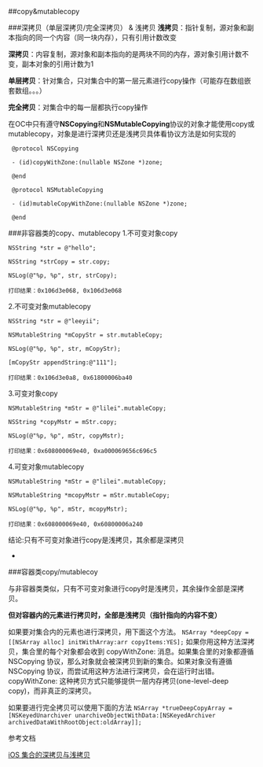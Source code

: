 ##copy&mutablecopy

###深拷贝（单层深拷贝/完全深拷贝） & 浅拷贝
**浅拷贝**：指针复制，源对象和副本指向的同一个内容（同一块内存），只有引用计数改变

**深拷贝**：内容复制，源对象和副本指向的是两块不同的内存，源对象引用计数不变，副本对象的引用计数为1

**单层拷贝**：针对集合，只对集合中的第一层元素进行copy操作（可能存在数组嵌套数组。。。）

**完全拷贝**：对集合中的每一层都执行copy操作

在OC中只有遵守**NSCopying**和**NSMutableCopying**协议的对象才能使用copy或mutablecopy，对象是进行深拷贝还是浅拷贝具体看协议方法是如何实现的

	 @protocol NSCopying
     
     - (id)copyWithZone:(nullable NSZone *)zone;
     
     @end
     
     @protocol NSMutableCopying
     
     - (id)mutableCopyWithZone:(nullable NSZone *)zone;
     
     @end
 
###非容器类的copy、mutablecopy
1.不可变对象copy

    NSString *str = @"hello";
    
    NSString *strCopy = str.copy;
    
    NSLog(@"%p, %p", str, strCopy);
    
    打印结果：0x106d3e068, 0x106d3e068
2.不可变对象mutablecopy

	NSString *str = @"leeyii";
    
    NSMutableString *mCopyStr = str.mutableCopy;
    
    NSLog(@"%p, %p", str, mCopyStr);
    
    [mCopyStr appendString:@"111"];
    
    打印结果：0x106d3e0a8, 0x61800006ba40
3.可变对象copy

	NSMutableString *mStr = @"lilei".mutableCopy;
    
    NSString *copyMstr = mStr.copy;
    
    NSLog(@"%p, %p", mStr, copyMstr);
    
    打印结果：0x608000069e40, 0xa000069656c696c5
4.可变对象mutablecopy

	NSMutableString *mStr = @"lilei".mutableCopy;
    
    NSMutableString *mcopyMstr = mStr.mutableCopy;
    
    NSLog(@"%p, %p", mStr, mcopyMstr);
    
    打印结果：0x608000069e40, 0x60800006a240
结论:只有不可变对象进行copy是浅拷贝，其余都是深拷贝

-
###容器类copy/mutablecoy

与非容器类类似，只有不可变对象进行copy时是浅拷贝，其余操作全部是深拷贝。

**但对容器内的元素进行拷贝时，全部是浅拷贝（指针指向的内容不变）**

如果要对集合内的元素也进行深拷贝，用下面这个方法。
`NSArray *deepCopy = [[NSArray alloc] initWithArray:arr copyItems:YES];`
如果你用这种方法深拷贝，集合里的每个对象都会收到 copyWithZone: 消息。如果集合里的对象都遵循 NSCopying 协议，那么对象就会被深拷贝到新的集合。如果对象没有遵循 NSCopying 协议，而尝试用这种方法进行深拷贝，会在运行时出错。copyWithZone: 这种拷贝方式只能够提供一层内存拷贝(one-level-deep copy)，而非真正的深拷贝。

如果要进行完全拷贝可以使用下面的方法
`NSArray *trueDeepCopyArray = [NSKeyedUnarchiver unarchiveObjectWithData:[NSKeyedArchiver archivedDataWithRootObject:oldArray]];`

参考文档

[iOS 集合的深拷贝与浅拷贝](http://www.jianshu.com/p/eb1b732b737d)